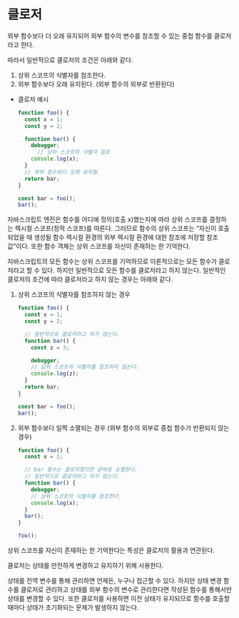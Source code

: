 # 클로저

외부 함수보다 더 오래 유지되어 외부 함수의 변수를 참조할 수 있는 중첩 함수를 클로저라고 한다.

따라서 일반적으로 클로저의 조건은 아래와 같다.

1. 상위 스코프의 식별자를 참조한다.
2. 외부 함수보다 오래 유지된다. (외부 함수의 외부로 반환된다)

- 클로저 예시

  ```jsx
  function foo() {
    const x = 1;
    const y = 2;
  
    function bar() {
      debugger;
  		// 상위 스코프의 식별자 참조
      console.log(x);
    }
  	// 외부 함수보다 오래 유지됨
    return bar;
  }
  
  const bar = foo();
  bar();
  ```

자바스크립트 엔진은 함수를 어디에 정의(호출 x)했는지에 따라 상위 스코프를 결정하는 렉시컬 스코프(정적 스코프)를 따른다. 그러므로 함수의 상위 스코프는 “자신이 호출되었을 때 생성될 함수 렉시컬 환경의 외부 렉시컬 환경에 대한 참조에 저장할 참조값”이다. 또한 함수 객체는 상위 스코프를 자신이 존재하는 한 기억한다.

자바스크립트의 모든 함수는 상위 스코프를 기억하므로 이론적으로는 모든 함수가 클로저라고 할 수 있다. 하지만 일반적으로 모든 함수를 클로저라고 하지 않는다. 일반적인 클로저의 조건에 따라 클로저라고 하지 않는 경우는 아래와 같다.

1. 상위 스코프의 식별자를 참조하지 않는 경우

   ```jsx
   function foo() {
     const x = 1;
     const y = 2;
   
     // 일반적으로 클로저라고 하지 않는다.
     function bar() {
       const z = 3;
   
       debugger;
       // 상위 스코프의 식별자를 참조하지 않는다.
       console.log(z);
     }
     return bar;
   }
   
   const bar = foo();
   bar();
   ```

2. 외부 함수보다 일찍 소멸되는 경우 (외부 함수의 외부로 중첩 함수가 반환되지 않는 경우)

   ```jsx
   function foo() {
     const x = 1;
   
     // bar 함수는 클로저였지만 곧바로 소멸한다.
     // 일반적으로 클로저라고 하지 않는다.
     function bar() {
       debugger;
       // 상위 스코프의 식별자를 참조한다.
       console.log(x);
     }
     bar();
   }
   
   foo();
   ```

상위 스코프를 자신이 존재하는 한 기억한다는 특성은 클로저의 활용과 연관된다.

클로저는 상태를 안전하게 변경하고 유지하기 위해 사용한다.

상태를 전역 변수를 통해 관리하면 언제든, 누구나 접근할 수 있다. 하지만 상태 변경 함수를 클로저로 관리하고 상태를 외부 함수의 변수로 관리한다면 작성된 함수를 통해서만 상태를 변경할 수 있다. 또한 클로저를 사용하면 이전 상태가 유지되므로 함수를 호출할 때마다 상태가 초기화되는 문제가 발생하지 않는다.